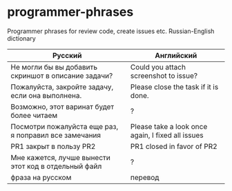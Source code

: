 # programmer-phrases
Programmer phrases for review code, create issues etc. Russian-English dictionary

| Русский | Английский|
|-------- | --------- |
| Не могли бы вы добавить скриншот в описание задачи? |  Could you attach screenshot to issue? |
| Пожалуйста, закройте задачу, если она выполнена. | Please close the task if it is done. |
| Возможно, этот варинат будет более читаем | ? |
| Посмотри пожалуйста еще раз, я поправил все замечания | Please take a look once again, I fixed all issues |
| PR1 закрыт в пользу PR2 | PR1 closed in favor of PR2 |
| Мне кажется, лучше вынести этот код в отдельный файл | ? |
| фраза на русском | перевод |

